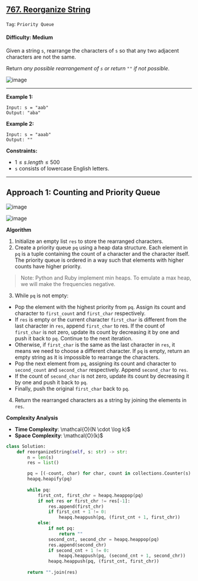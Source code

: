 ## [767. Reorganize String](https://leetcode.com/problems/reorganize-string/)

```Tag```: ```Priority Queue```

#### Difficulty: Medium

Given a string ```s```, rearrange the characters of ```s``` so that any two adjacent characters are not the same.

Return _any possible rearrangement of ```s``` or return ```""``` if not possible_.

![image](https://github.com/quananhle/Python/assets/35042430/224474eb-c4e3-4bc8-a112-222f74e44c9a)

---

__Example 1:__
```
Input: s = "aab"
Output: "aba"
```

__Example 2:__
```
Input: s = "aaab"
Output: ""
```

__Constraints:__

- $1 \le s.length \le 500$
- ```s``` consists of lowercase English letters.

---

## Approach 1: Counting and Priority Queue

![image](https://github.com/quananhle/Python/assets/35042430/b03e6309-486b-4093-9573-251c07457fab)

![image](https://github.com/quananhle/Python/assets/35042430/256bbcaa-ecd2-456c-8bb1-c366ce1dc5f1)

__Algorithm__

1. Initialize an empty list ```res``` to store the rearranged characters.
2. Create a priority queue ```pq``` using a heap data structure. Each element in ```pq``` is a tuple containing the count of a character and the character itself. The priority queue is ordered in a way such that elements with higher counts have higher priority.
> Note: Python and Ruby implement min heaps. To emulate a max heap, we will make the frequencies negative.
3. While ```pq``` is not empty:
  - Pop the element with the highest priority from ```pq```. Assign its count and character to ```first_count``` and ```first_char``` respectively.
  - If ```res``` is empty or the current character ```first_char``` is different from the last character in ```res```, append ```first_char``` to res. If the count of ```first_char``` is not zero, update its count by decreasing it by one and push it back to ```pq```. Continue to the next iteration.
  - Otherwise, if ```first_char``` is the same as the last character in ```res```, it means we need to choose a different character. If ```pq``` is empty, return an empty string as it is impossible to rearrange the characters.
  - Pop the next element from ```pq```, assigning its count and character to ```second_count``` and ```second_char``` respectively. Append ```second_char``` to ```res```.
  - If the count of ```second_char``` is not zero, update its count by decreasing it by one and push it back to ```pq```.
  - Finally, push the original ```first_char``` back to ```pq```.
4. Return the rearranged characters as a string by joining the elements in ```res```.

__Complexity Analysis__

- __Time Complexity__: \mathcal{O}(N \cdot \log k)$
- __Space Complexity__: \mathcal{O}(k)$

```Python
class Solution:
    def reorganizeString(self, s: str) -> str:
        n = len(s)
        res = list()

        pq = [(-count, char) for char, count in collections.Counter(s).items()]
        heapq.heapify(pq)
        
        while pq:
            first_cnt, first_chr = heapq.heappop(pq)
            if not res or first_chr != res[-1]:
                res.append(first_chr)
                if first_cnt + 1 != 0:
                    heapq.heappush(pq, (first_cnt + 1, first_chr))
            else:
                if not pq:
                    return ""
                second_cnt, second_chr = heapq.heappop(pq)
                res.append(second_chr)
                if second_cnt + 1 != 0:
                    heapq.heappush(pq, (second_cnt + 1, second_chr))
                heapq.heappush(pq, (first_cnt, first_chr))
        
        return "".join(res)
```
